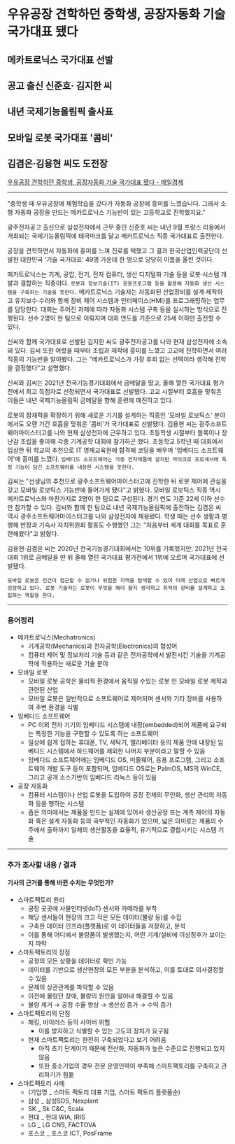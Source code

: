# 우유공장 견학하던 중학생, 공장자동화 기술 국가대표 됐다
## 메카트로닉스 국가대표 선발
## 공고 출신 신준호· 김지한 씨
## 내년 국제기능올림픽 출사표
## 모바일 로봇 국가대표 '콤비'
## 김겸온·김용현 씨도 도전장
[우유공장 견학하던 중학생, 공장자동화 기술 국가대표 됐다 - 매일경제](https://n.news.naver.com/article/newspaper/009/0005211153?date=20231108)

---

"중학생 때 우유공장에 체험학습을 갔다가 자동화 공장에 흥미를 느꼈습니다. 그래서 소형 자동화 공장을 만드는 메카트로닉스 기능반이 있는 고등학교로 진학했지요."

광주전자공고 출신으로 삼성전자에서 근무 중인 신준호 씨는 내년 9월 프랑스 리옹에서 개최되는 국제기능올림픽에 태극마크를 달고 메카트로닉스 직종 국가대표로 출전한다.

공장을 견학하면서 자동화에 흥미를 느껴 진로를 택했고 그 결과 한국산업인력공단이 선발한 대한민국 '기술 국가대표' 49명 가운데 한 명으로 당당히 이름을 올린 것이다.

메카트로닉스는 기계, 공압, 전기, 전자 컴퓨터, 생산 디지털화 기술 등을 로봇·시스템 개발과 결합하는 직종이다. `로봇과 정보기술(IT) 응용프로그램 등을 활용해 자동화 생산 시스템을 구축하는 기술을 뜻한다.` 메카트로닉스 기술자는 자동화된 산업장비를 설계·제작하고 유지보수·수리와 함께 장비 제어 시스템과 인터페이스(HMI)를 프로그래밍하는 업무를 담당한다. 대회는 주어진 과제에 따라 자동화 시스템 구축 등을 실시하는 방식으로 진행된다. 선수 2명이 한 팀으로 이뤄지며 대회 연도를 기준으로 25세 이하만 출전할 수 있다.

신씨와 함께 국가대표로 선발된 김지한 씨도 광주전자공고를 나와 현재 삼성전자에 소속돼 있다. 김씨 또한 어렸을 때부터 조립과 제작에 흥미를 느꼈고 고교에 진학하면서 여러 직종의 기능반을 알아봤다. 그는 "메카트로닉스가 가장 후회 없는 선택이라 생각해 진학을 결정했다"고 설명했다.

신씨와 김씨는 2021년 전국기능경기대회에서 금메달을 땄고, 올해 열린 국가대표 평가전에서 최고 득점자로 선정되면서 국가대표로 선발됐다. 고교 시절부터 호흡을 맞춰온 이들은 내년 국제기능올림픽 금메달을 향해 훈련에 매진하고 있다.

로봇의 잠재력을 확장하기 위해 새로운 기기를 설계하는 직종인 '모바일 로보틱스' 분야에서도 오랜 기간 호흡을 맞춰온 '콤비'가 국가대표로 선발됐다. 김용현 씨는 광주소프트웨어마이스터고를 나와 현재 삼성전자에 근무하고 있다. 초등학생 시절부터 블록이나 장난감 조립을 좋아해 각종 기계공학 대회에 참가하곤 했다. 초등학교 5학년 때 대회에서 입상한 뒤 학교의 추천으로 IT 영재교육원에 합격해 코딩을 배우며 '임베디드 소프트웨어'에 흥미를 느꼈다. `임베디드 소프트웨어는 각종 전자제품에 설치된 마이크로 프로세서에 특정 기능이 담긴 소프트웨어를 내장한 시스템을 뜻한다.`

김씨는 "선생님의 추천으로 광주소프트웨어마이스터고에 진학한 뒤 로봇 제어에 관심을 갖고 모바일 로보틱스 기능반에 들어가게 됐다"고 밝혔다. 모바일 로보틱스 직종 역시 메카트로닉스와 마찬가지로 2명이 한 팀으로 구성된다. 경기 연도 기준 22세 이하 선수만 참가할 수 있다. 김씨와 함께 한 팀으로 내년 국제기능올림픽에 출전하는 김겸온 씨 역시 광주소프트웨어마이스터고를 나와 삼성전자에 채용됐다. 학생 때는 선수 생활과 병행해 반장과 기숙사 자치위원회 활동도 수행했던 그는 "처음부터 세계 대회를 목표로 훈련해왔다"고 밝혔다.

김용현·김겸온 씨는 2020년 전국기능경기대회에서는 10위를 기록했지만, 2021년 전국대회 1위로 금메달을 딴 뒤 올해 열린 국가대표 평가전에서 1위에 오르며 국가대표에 선발됐다.

`모바일 로봇은 인간이 접근할 수 없거나 위험한 지역을 탐색할 수 있어 미래 산업으로 빠르게 성장하고 있다. 로봇 기술자는 로봇이 무엇을 해야 할지 생각하고 최적의 장비를 설계하고 조립하는 역할을 한다.`

---

### 용어정리

* 메카트로닉스(Mechatronics)
    * 기계공학(Mechanics)과 전자공학(Electronics)의 합성어
    * 컴퓨터 제어 및 정보처리 기술 등과 같은 전자공학에서 발전시킨 기술을 기계공학에 적용하는 새로운 기술 분야
* 모바일 로봇
    * 모바일 로봇 공학은 물리적 환경에서 움직일 수있는 로봇 인 모바일 로봇 제작과 관련된 산업
    * 모바일 로봇은 일반적으로 소프트웨어로 제어되며 센서와 기타 장비를 사용하여 주변 환경을 식별
* 임베디드 소프트웨어
    * PC 이외 전자 기기의 임베디드 시스템에 내장(embedded)되어 제품에 요구되는 특정한 기능을 구현할 수 있도록 하는 소프트웨어
    * 일상에 쉽게 접하는 휴대폰, TV, 세탁기, 엘리베이터 등의 제품 안에 내장된 임베디드 시스템에서 하드웨어를 제외한 나머지 부분이라고 말할 수 있음
    * 임베디드 소프트웨어에는 임베디드 OS, 미들웨어, 응용 프로그램, 그리고 소프트웨어 개발 도구 등이 포함되며, 임베디드 OS로는 PalmOS, MS의 WinCE, 그리고 공개 소스기반의 임베디드 리눅스 등이 있음
* 공장 자동화
    * 컴퓨터 시스템이나 산업 로봇을 도입하여 공장 전체의 무인화, 생산 관리의 자동화 등을 행하는 시스템
    * 좁은 의미에서는 제품을 만드는 실제에 있어서 생산공정 또는 계측 제어의 자동화 혹은 설계 자동화 등의 국부적인 자동화가 있으며, 넓은 의미로는 제품의 수주에서 출하까지 일체의 생산활동을 효율적, 유기적으로 결합시키는 시스템 기술

---

### 추가 조사할 내용 / 결과 
#### 기사의 근거를 통해 바뀐 수치는 무엇인가?

* 스마트팩토리 원리
    * 공장 곳곳에 사물인터넷(IoT) 센서와 카메라를 부착
    * 해당 센서들이 현장의 크고 작은 모든 데이터(불량 등)를 수집
    * 구축한 데이터 인프라(플랫폼)로 이 데이터들을 저장하고, 분석
    * 이를 통해 어디에서 불량품이 발생했는지, 어떤 기계/설비에 이상징후가 보이는지 파악
* 스마트팩토리의 장점
    * 공정의 모든 상황을 데이터로 확인 가능
    * 데이터를 기반으로 생산현장의 모든 부분을 분석하고, 이를 토대로 의사결정할 수 있음
    * 문제의 상관관계를 파악할 수 있음
    * 이전에 몰랐던 장애, 불량의 원인을 알아내 해결할 수 있음
    * 불량 제거 → 공정 수율 향상 → 생산성 증가 → 수익 증가
* 스마트팩토리의 단점
    * 해킹, 바이러스 등의 사이버 위협
        * 이를 방지하고 식별할 수 있는 고도의 장치가 요구됨
    * 현재 스마트팩토리는 완전히 구축되었다고 보기 어려움
        * 아직 초기 단계이기 때문에 전산화, 자동화가 높은 수준으로 진행되고 있지 않음
        * 또한 중소기업의 경우 전문 운영인력이 부족해 스마트팩토리를 구축하고 관리하기가 힘듦
* 스마트팩토리 사례
    * (기업명 _ 스마트 팩토리 대표 기업, 스마트 팩토리 플랫폼순)
    * 삼성 _ 삼성SDS, Nexplant
    * SK _ Sk C&C, Scala
    * 현대 _ 현대 WIA, IRIS
    * LG _ LG CNS, FACTOVA
    * 포스코 _ 포스코 ICT, PosFrame

